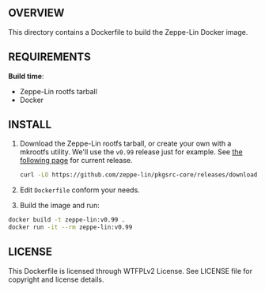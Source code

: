 OVERVIEW
--------
This directory contains a Dockerfile to build the Zeppe-Lin
Docker image.


REQUIREMENTS
------------
**Build time**:
- Zeppe-Lin rootfs tarball
- Docker


INSTALL
-------
1. Download the Zeppe-Lin rootfs tarball, or create your own
   with a mkrootfs utility.  We'll use the `v0.99` release just
   for example.  See [the following page][1] for current
   release.

   ```sh
   curl -LO https://github.com/zeppe-lin/pkgsrc-core/releases/download/v0.99/rootfs-v0.99-x86_64.tar.xz
   ```

2. Edit `Dockerfile` conform your needs.

3. Build the image and run:

```sh
docker build -t zeppe-lin:v0.99 .
docker run -it --rm zeppe-lin:v0.99
```

[1]: https://github.com/zeppe-lin/pkgsrc-core/releases/latest


LICENSE
-------
This Dockerfile is licensed through WTFPLv2 License.
See LICENSE file for copyright and license details.
